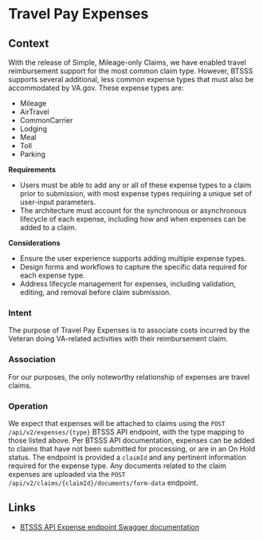 # Travel Pay Expenses

## Context

With the release of Simple, Mileage-only Claims, we have enabled travel reimbursement support for the most common claim type. However, BTSSS supports several additional, less common expense types that must also be accommodated by VA.gov. These expense types are:

- Mileage
- AirTravel
- CommonCarrier
- Lodging
- Meal
- Toll
- Parking

**Requirements**

- Users must be able to add any or all of these expense types to a claim prior to submission, with most expense types requiring a unique set of user-input parameters.
- The architecture must account for the synchronous or asynchronous lifecycle of each expense, including how and when expenses can be added to a claim.

**Considerations**

- Ensure the user experience supports adding multiple expense types.
- Design forms and workflows to capture the specific data required for each expense type.
- Address lifecycle management for expenses, including validation, editing, and removal before claim submission.

### Intent

The purpose of Travel Pay Expenses is to associate costs incurred by the Veteran doing VA-related activities with their reimbursement claim.

### Association

For our purposes, the only noteworthy relationship of expenses are travel claims.

### Operation

We expect that expenses will be attached to claims using the `POST /api/v2/expenses/{type}` BTSSS API endpoint, with the type mapping to those listed above. Per BTSSS API documentation, expenses can be added to claims that have not been submitted for processing, or are in an On Hold status. The endpoint is provided a `claimId` and any pertinent information required for the expense type. Any documents related to the claim expenses are uploaded via the `POST /api/v2/claims/{claimId}/documents/form-data` endpoint.

## Links
- [BTSSS API Expense endpoint Swagger documentation](https://github.com/department-of-veterans-affairs/btsss-beneficiary-travel-api/blob/master/lighthouse-docs/travel-pay-api-swagger-v2.yml#L1684)
